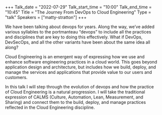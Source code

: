 +++
Talk_date = "2022-07-29"
Talk_start_time = "10:00"
Talk_end_time = "10:45"
Title = "The Journey From DevOps to Cloud Engineering"
Type = "talk"
Speakers = ["matty-stratton"]
+++

We have been talking about devops for years. Along the way, we’ve added various syllables to the portmanteau “devops” to include all the practices and disciplines that are key to doing this effectively. What if DevOps, DevSecOps, and all the other variants have been about the same idea all along?

Cloud Engineering is an emergent way of expressing how we use and enhance software engineering  practices in a cloud world. This goes beyond application design and architecture, but includes how we build, deploy, and manage the services and applications that provide value to our users and customers.

In this talk I will step through the evolution of devops and how the practice of Cloud Engineering is a natural progression. I will take the traditional expression of CALMS (Culture, Automation, Lean, Measurement, and Sharing) and connect them to the build, deploy, and manage practices reflected in the Cloud Engineering discipline.
